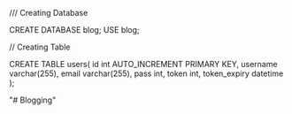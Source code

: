 /// Creating Database

CREATE DATABASE blog;
USE blog;

// Creating Table

CREATE TABLE users(
id int AUTO_INCREMENT PRIMARY KEY,
username varchar(255),
email varchar(255),
pass int,
token int,
token_expiry datetime
);

"# Blogging" 
